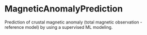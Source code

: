 # MagneticAnomalyPrediction
Prediction of crustal magnetic anomaly (total magnetic observation - reference model) by using a supervised ML modeling.
